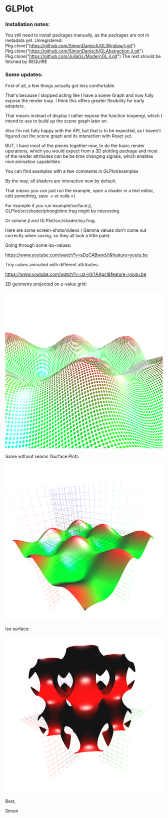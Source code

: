 # GLPlot

### Installation notes:
You still need to install packages manually, as the packages are not in metadata yet.
Unregistered:
Pkg.clone("https://github.com/SimonDanisch/GLWindow.jl.git")
Pkg.clone("https://github.com/SimonDanisch/GLAbstraction.jl.git")
Pkg.clone("https://github.com/JuliaGL/ModernGL.jl.git")
The rest should be fetched by REQUIRE


### Some updates:
First of all, a few things actually got less comfortable.

That's because I stopped acting like I have a scene Graph and now fully expose the render loop. I think this offers greater flexibility for early adopters.

That means instead of display I rather expose the function toopengl, which I intend to use to build up the scene graph later on.

Also I'm not fully happy with the API, but that is to be expected, as I haven't figured out the scene graph and its interaction with React yet.

BUT, I have most of the pieces together now, to do the basic render operations, which you would expect from a 3D plotting package and most of the render attributes can be be time changing signals, which enables nice animation capabilities.

You can find examples with a few comments in GLPlot/examples

By the way, all shaders are interactive now by default.

That means you can just run the example, open a shader in a text editor, edit something, save -> et voilà =)

For example if you run example/surface.jl, GLPlot/src/shader/phongblinn.frag might be interesting.

Or volume.jl and GLPlot/src/shader/iso.frag.

 

Here are some screen-shots/videos ( Gamma values don't come out correctly when saving, so they all look a little pale):

Going through some iso-values:

https://www.youtube.com/watch?v=aDzCABwxdJI&feature=youtu.be

Tiny cubes animated with different attributes:

https://www.youtube.com/watch?v=uz-HV1AAgcI&feature=youtu.be

2D geometry projected on z-value grid:

![Iso-surface](/example/2dgeom.png?raw=true "sin(x)+sin(y)+sin(z)")

Same without seams (Surface Plot):

![Iso-surface](/example/surf.png?raw=true "sin(x)+sin(y)+sin(z)")

Iso surface:

![Iso-surface](/example/iso.png?raw=true "sin(x)+sin(y)+sin(z)")

Best,

Simon
